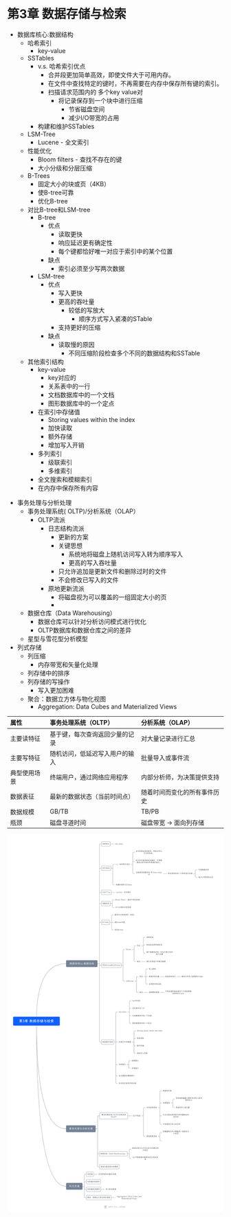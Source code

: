 # 第3章 数据存储与检索
* 数据库核心:数据结构 
	- 哈希索引
		- key-value
	- SSTables
		- v.s. 哈希索引优点
			- 合并段更加简单高效，即使文件大于可用内存。
			- 在文件中查找特定的键时，不再需要在内存中保存所有键的索引。
			- 扫描请求范围内的 多个key value对 
				- 将记录保存到一个块中进行压缩
					- 节省磁盘空间
					- 减少I/O带宽的占用
		- 构建和维护SSTables
	- LSM-Tree
		- Lucene - 全文索引
	- 性能优化
		- Bloom filters - 查找不存在的键
		- 大小分级和分层压缩
	- B-Trees
		- 固定大小的块或页（4KB）
		- 使B-tree可靠
		- 优化B-tree
	- 对比B-tree和LSM-tree
		- B-tree
			- 优点
				- 读取更快
				- 响应延迟更有确定性
				- 每个键都恰好唯一对应于索引中的某个位置
			- 缺点
				- 索引必须至少写两次数据
		- LSM-tree
			- 优点
				- 写入更快
				- 更高的吞吐量
					- 较低的写放大
						- 顺序方式写入紧凑的STable
				- 支持更好的压缩
			- 缺点
				- 读取慢的原因
					- 不同压缩阶段检查多个不同的数据结构和SSTable
	- 其他索引结构
		- key-value
			- key对应的
			- 关系表中的一行
			- 文档数据库中的一个文档
			- 图形数据库中的一个定点
		- 在索引中存储值
			- Storing values within the index
			- 加快读取
			- 额外存储
			- 增加写入开销
		- 多列索引
			- 级联索引
			- 多维索引
		- 全文搜索和模糊索引
		- 在内存中保存所有内容
- 事务处理与分析处理
	- 事务处理系统( OLTP)/分析系统（OLAP）
		- OLTP流派
			- 日志结构流派
				- 更新的方案
				- 关键思想
					- 系统地将磁盘上随机访问写入转为顺序写入
					- 更高的写入吞吐量
				- 只允许追加是更新文件和删除过时的文件
				- 不会修改已写入的文件
			- 原地更新流派
				- 将磁盘视为可以覆盖的一组固定大小的页
				- 
	- 数据仓库（Data Warehousing）
		- 数据仓库可以针对分析访问模式进行优化
		- OLTP数据库和数据仓库之间的差异
	- 星型与雪花型分析模型
- 列式存储
	- 列压缩
		- 内存带宽和矢量化处理
	- 列存储中的排序
	- 列存储的写操作
		- 写入更加困难
	- 聚合：数据立方体与物化视图
		- Aggregation: Data Cubes and Materialized Views

| 属性         | 事务处理系统（OLTP）           | 分析系统（OLAP）             |
| :----------- | :----------------------------- | :--------------------------- |
| 主要读特征   | 基于键，每次查询返回少量的记录 | 对大量记录进行汇总           |
| 主要写特征   | 随机访问，低延迟写入用户的输入 | 批量导入或事件流             |
| 典型使用场景 | 终端用户，通过网络应用程序     | 内部分析师，为决策提供支持   |
| 数据表征     | 最新的数据状态（当前时间点）   | 随着时间而变化的所有事件历史 |
| 数据规模     | GB/TB                          | TB/PB                        |
| 瓶颈         | 磁盘寻道时间                   | 磁盘带宽 -> 面向列存储       |





![图片](https://github.com/ywjpanda/Designing-Data-intensive-Applications/blob/main/pic/ch3.jpeg?raw=true)

